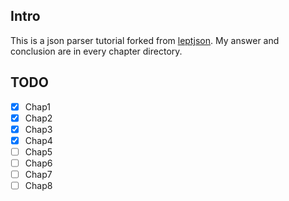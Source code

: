 ## Intro

This is a json parser tutorial forked from [leptjson](https://github.com/miloyip/json-tutorial). My answer and conclusion are in every chapter directory.

## TODO
- [x] Chap1
- [x] Chap2
- [x] Chap3
- [x] Chap4
- [ ] Chap5
- [ ] Chap6
- [ ] Chap7
- [ ] Chap8
